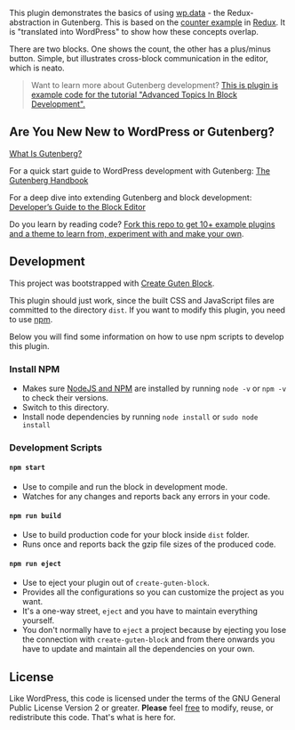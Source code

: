 This plugin demonstrates the basics of using [wp.data](https://github.com/WordPress/gutenberg/tree/master/data) - the Redux-abstraction in Gutenberg. This is based on the [counter example](https://github.com/reactjs/redux/tree/master/examples/counter) in [Redux](https://redux.js.org/). It is "translated into WordPress" to show how these concepts overlap.

There are two blocks. One shows the count, the other has a plus/minus button. Simple, but illustrates cross-block communication in the editor, which is neato.

> Want to learn more about Gutenberg development?
> [This is plugin is example code for the tutorial "Advanced Topics In Block Development".](https://learn.wordpress.org)

## Are You New New to WordPress or Gutenberg?

[What Is Gutenberg?](https://wordpress.org/gutenberg)

For a quick start guide to WordPress development with Gutenberg: [The Gutenberg Handbook](https://wordpress.org/gutenberg/handbook/)

For a deep dive into extending Gutenberg and block development: [Developer’s Guide to the Block Editor](https://learn.wordpress.org)

Do you learn by reading code? [Fork this repo to get 10+ example plugins and a theme to learn from, experiment with and make your own](https://github.com/WordPress/gutenberg-tutorial/fork).


## Development
This project was bootstrapped with [Create Guten Block](https://github.com/ahmadawais/create-guten-block).

This plugin should just work, since the built CSS and JavaScript files are committed to the directory `dist`. If you want to modify this plugin, you need to use [npm](https://npmjs.com).

Below you will find some information on how to use npm scripts to develop this plugin.

### Install NPM
- Makes sure [NodeJS and NPM](https://nodejs.org/) are installed by running `node -v` or `npm -v` to check their versions.
- Switch to this directory. 
- Install node dependencies by running `node install` or `sudo node install`

### Development Scripts

#### `npm start`
- Use to compile and run the block in development mode.
- Watches for any changes and reports back any errors in your code.

#### `npm run build`
- Use to build production code for your block inside `dist` folder.
- Runs once and reports back the gzip file sizes of the produced code.

#### `npm run eject`
- Use to eject your plugin out of `create-guten-block`.
- Provides all the configurations so you can customize the project as you want.
- It's a one-way street, `eject` and you have to maintain everything yourself.
- You don't normally have to `eject` a project because by ejecting you lose the connection with `create-guten-block` and from there onwards you have to update and maintain all the dependencies on your own.

## License
Like WordPress, this code is licensed under the terms of the GNU General Public License Version 2 or greater. __Please__ feel [free](https://wordpress.org/about/philosophy#gpl) to modify, reuse, or redistribute this code. That's what is here for.
